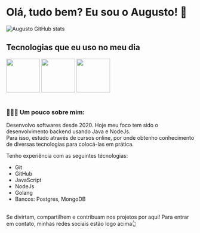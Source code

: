 <h1>Olá, tudo bem? Eu sou o Augusto! 👋</h1>

![Augusto GitHub stats](https://github-readme-stats.vercel.app/api?username=augustosang&show_icons=true&theme=dracula&count_private=true)

## Tecnologias que eu uso no meu dia

<div style="align-itens: center">
  <img src="https://cdn.jsdelivr.net/gh/devicons/devicon@latest/icons/archlinux/archlinux-original.svg" widht=80 height=90/>
  <img src="https://cdn.jsdelivr.net/gh/devicons/devicon@latest/icons/go/go-original-wordmark.svg" widht=80 height=90/>
  <img src="https://cdn.jsdelivr.net/gh/devicons/devicon/icons/nodejs/nodejs-plain.svg" widht=80 height=90/>  
</div><br/>

### 👨🏻‍💻 Um pouco sobre mim:
Desenvolvo softwares desde 2020. Hoje meu foco tem sido o desenvolvimento backend usando Java e NodeJs.<br/>
Para isso, estudo através de cursos online, por onde obtenho conhecimento de diversas tecnologias para colocá-las em prática.

Tenho experiência com as seguintes técnologias:

 - Git
 - GitHub
 - JavaScript
 - NodeJs
 - Golang
 - Bancos: Postgres, MongoDB
</br>
Se divirtam, compartilhem e contribuam nos projetos por aqui! Para entrar em contato, minhas redes sociais estão logo acima👆
